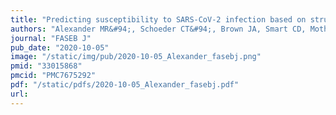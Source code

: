 ```yaml
---
title: "Predicting susceptibility to SARS-CoV-2 infection based on structural differences in ACE2 across species"
authors: "Alexander MR&#94;, Schoeder CT&#94;, Brown JA, Smart CD, Moth C, Wikswo JP, **Capra JA**, Meiler J&#35;, Chen W&#35;&#42;, Madhur MS.&#35;&#42;"
journal: "FASEB J"
pub_date: "2020-10-05"
image: "/static/img/pub/2020-10-05_Alexander_fasebj.png"
pmid: "33015868"
pmcid: "PMC7675292"
pdf: "/static/pdfs/2020-10-05_Alexander_fasebj.pdf"
url: 
---
```

